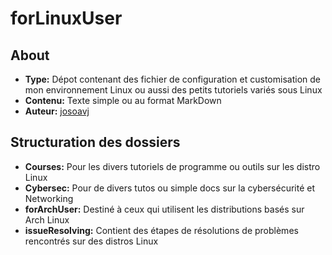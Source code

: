 # forLinuxUser

## About

- **Type:** Dépot contenant des fichier de configuration et customisation de mon environnement Linux ou aussi des petits tutoriels variés sous Linux
- **Contenu:** Texte simple ou au format MarkDown
- **Auteur:** [josoavj](https://github.com/josoavj)

## Structuration des dossiers

- **Courses:** Pour les divers tutoriels de programme ou outils sur les distro Linux
- **Cybersec:** Pour de divers tutos ou simple docs sur la cybersécurité et Networking
- **forArchUser:** Destiné à ceux qui utilisent les distributions basés sur Arch Linux
- **issueResolving:** Contient des étapes de résolutions de problèmes rencontrés sur des distros Linux

